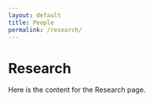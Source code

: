 ```yaml
---
layout: default
title: People
permalink: /research/
---
```


# Research

Here is the content for the Research page.

